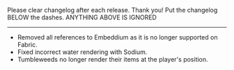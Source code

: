 Please clear changelog after each release.
Thank you!
Put the changelog BELOW the dashes. ANYTHING ABOVE IS IGNORED

-----------------
- Removed all references to Embeddium as it is no longer supported on Fabric.
- Fixed incorrect water rendering with Sodium.
- Tumbleweeds no longer render their items at the player's position.
